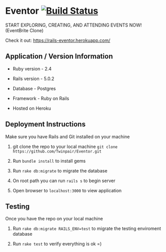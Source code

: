 # Eventor [![Build Status](https://travis-ci.org/Twinpair/Eventor.svg?branch=master)](https://travis-ci.org/Twinpair/Eventor)

START EXPLORING, CREATING, AND ATTENDING EVENTS NOW! (EventBrite Clone)

Check it out: https://rails-eventor.herokuapp.com/

## Application / Version Information

* Ruby version - 2.4

* Rails version - 5.0.2

* Database - Postgres

* Framework - Ruby on Rails

* Hosted on Heroku

## Deployment Instructions

Make sure you have Rails and Git installed on your machine

1) git clone the repo to your local machine `git clone https://github.com/Twinpair/Eventor.git`

2) Run `bundle install` to install gems

3) Run `rake db:migrate` to migrate the database

4) On root path you can run `rails s` to begin server

5) Open browser to `localhost:3000` to view application

## Testing

Once you have the repo on your local machine

1) Run `rake db:migrate RAILS_ENV=test` to migrate the testing enviroment database

2) Run `rake test` to verify everything is ok =)
